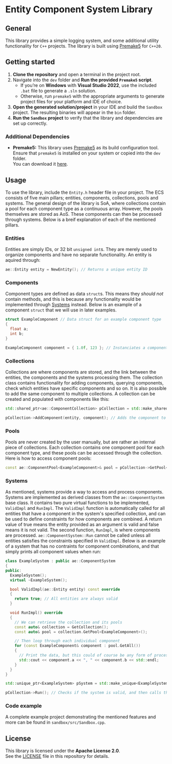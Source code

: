 # Entity Component System Library

## General

This library provides a simple logging system, and some additional utility functionality for `C++` projects. The library is built using [Premake5](https://premake.github.io/) for `C++20`.

## Getting started

1. **Clone the repository** and open a terminal in the project root.
2. Navigate into the `dev` folder and **Run the provided `Premake5` script**.
   - If you’re on **Windows** with **Visual Studio 2022**, use the included `.bat` file to generate a `.sln` solution.
   - Otherwise, run `premake5` with the appropriate arguments to generate project files for your platform and IDE of choice.
3. **Open the generated solution/project** in your IDE and build the `Sandbox` project. The resulting binaries will appear in the `bin` folder.
4. **Run the `Sandbox` project** to verify that the library and dependencies are set up correctly.

### Additional Dependencies

- **Premake5:** This library uses [Premake5](https://premake.github.io/) as its build configuration tool.  
  Ensure that `premake5` is installed on your system or copied into the `dev` folder.  
  You can download it [here](https://premake.github.io/download/).

## Usage

To use the library, include the `Entity.h` header file in your project. The ECS consists of five main pillars; entities, components, collections, pools and systems. The general design of the library is SoA, where collections contain a pool for each component type as a continuous array. However, the pools themselves are stored as AoS. These components can then be processed through systems. Below is a breif explanation of each of the mentioned pillars.

### Entities

Entities are simply IDs, or 32 bit `unsigned int`s. They are merely used to organize components and have no separate functionality. An entity is aquired through:

```c++
ae::Entity entity = NewEntity(); // Returns a unique entity ID
```

### Components

Component types are defined as data `struct`s. This means they *should not* contain methods, and this is because any functionality would be implemented through [Systems](#systems) instead. Below is an example of a component `struct` that we will use in later examples.

```c++
struct ExampleComponent // Data struct for an example component type
{
  float a;
  int b;
}

ExampleComponent component = { 1.0f, 123 }; // Instanciates a component of the defined type
```

### Collections

Collections are where components are stored, and the link between the entities, the components and the systems processing them. The collection class contains functionality for adding components, querying components, check which entities have specific components and so on. It is also possible to add the same component to multiple collections. A collection can be created and populated with components like this:

```c++
std::shared_ptr<ae::ComponentCollection> pCollection = std::make_shared<ae::ComponentCollection>(); // Creates an empty component collection

pCollection->AddComponent(entity, component); // Adds the component to the entity from before
```

### Pools

Pools are never created by the user manually, but are rather an internal piece of collections. Each collection contains one component pool for each component type, and these pools can be accessed through the collection. Here is how to access component pools:

```c++
const ae::ComponentPool<ExampleComponent>& pool = pCollection->GetPool<ExampleComponent>(); // Gets the pool containing components of the template argument type
```

### Systems

As mentioned, systems provide a way to access and process components. Systems are implemented as derived classes from the `ae::ComponentSystem` base class. It contains two pure virtual functions to be implemented, `ValidImpl` and `RunImpl`. The `ValidImpl` function is automatically called for all entities that have a component in the system's specified collection, and can be used to define constraints for how components are combined. A return value of true means the entity provided as an argument is valid and false means it is not valid. The second function, `RunImpl`, is where components are processed. `ae::ComponentSystem::Run` cannot be called unless all entities satisfies the constraints specified in `ValidImpl`. Below is an example of a system that has no contraints for component combinations, and that simply prints all component values when run:

```c++
class ExampleSystem : public ae::ComponentSystem
{
public:
  ExampleSystem();
  virtual ~ExampleSystem();

  bool ValidImpl(ae::Entity entity) const override
  {
    return true; // All entities are always valid
  }

  void RunImpl() override
  {
    // We can retrieve the collection and its pools
    const auto& collection = GetCollection();
    const auto& pool = collection.GetPool<ExampleComponent>();

    // Then loop through each individual component
    for (const ExampleComponent& component : pool.GetAll())
    {
      // Print the data, but this could of course be any form of processing
      std::cout << component.a << ", " << component.b << std::endl;
    }
  }
}

std::unique_ptr<ExampleSystem> pSystem = std::make_unique<ExampleSystem>(pCollection); // Creates a system that will act on the previously created collection

pCollection->Run(); // Checks if the system is valid, and then calls the RunImpl function if that is the case
```

### Code example

A complete example project demonstrating the mentioned features and more can be found in `sandbox/src/Sandbox.cpp`.

## License

This library is licensed under the **Apache License 2.0**.  
See the [LICENSE](LICENSE) file in this repository for details.
